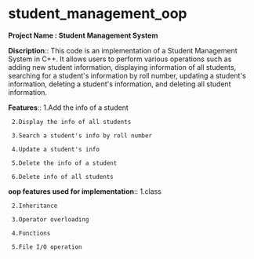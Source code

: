# student_management_oop
**Project Name : Student Management System**




**Discription**::
This code is an implementation of a Student Management System in C++. It allows users to perform various operations such as adding new student information, displaying information of all students, searching for a student's information by roll number, updating a student's information, deleting a student's information, and deleting all student information.



**Features**::
     1.Add the info of a student
     
     2.Display the info of all students
     
     3.Search a student's info by roll number
     
     4.Update a student's info
     
     5.Delete the info of a student
     
     6.Delete info of all students
 
 
 
 
**oop features used for implementation**::
     1.class
     
     2.Inheritance
     
     3.Operator overloading
     
     4.Functions
     
     5.File I/O operation
     
